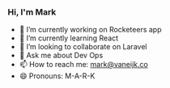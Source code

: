 ### Hi, I'm Mark

- 🔭 I’m currently working on Rocketeers app
- 🌱 I’m currently learning React
- 👯 I’m looking to collaborate on Laravel
- 💬 Ask me about Dev Ops
- 📫 How to reach me: mark@vaneijk.co
- 😄 Pronouns: M-A-R-K
